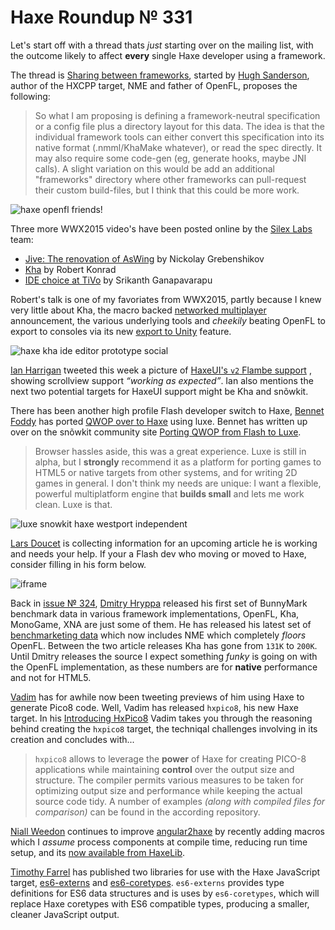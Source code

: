 [_template]: ../templates/roundup.html
[date]: / "2015-08-03 14:09:00"
[modified]: / "2015-08-03 14:09:00"
[published]: / "2015-08-03 14:09:00"
[“”]: a ""
# Haxe Roundup № 331

Let's start off with a thread thats _just_ starting over on the mailing list,
with the outcome likely to affect **every** single Haxe developer using a
framework.

The thread is [Sharing between frameworks][l1], started by [Hugh Sanderson][tw1],
author of the HXCPP target, NME and father of OpenFL, proposes the following:
	
> So what I am proposing is defining a framework-neutral specification or a config
file plus a directory layout for this data.  The idea is that the individual 
framework tools can either convert this specification into its native format 
(.nmml/KhaMake whatever), or read the spec directly.  It may also require 
some code-gen (eg, generate hooks, maybe JNI calls). A slight variation on this 
would be add an additional "frameworks" directory where other frameworks can 
pull-request their custom build-files, but I think that this could be more work.

![haxe openfl friends!](/img/331/friends.png "Hello! We are FRIENDS! by CHAU Guillaume (@Akryum)")

Three more WWX2015 video's have been posted online by the [Silex Labs][tw2] team:
	
- [Jive: The renovation of AsWing][l2] by Nickolay Grebenshikov
- [Kha][l3] by Robert Konrad
- [IDE choice at TiVo][l4] by Srikanth Ganapavarapu

Robert's talk is one of my favoriates from WWX2015, partly because I knew very 
little about Kha, the macro backed [networked multiplayer][l5] announcement, the
various underlying tools and _cheekily_ beating OpenFL to export to consoles 
via its new [export to Unity][l6] feature.

![haxe kha ide editor prototype social](/img/331/khaeditor.png "Lubos Lenco (@luboslenco) creating stand alone Kha editor!")

[Ian Harrigan][tw3] tweeted this week a picture of [HaxeUI's `v2` Flambe support][l7]
, showing scrollview support _“working as expected”_. Ian also mentions the next
two potential targets for HaxeUI support might be Kha and snõwkit.

There has been another high profile Flash developer switch to Haxe, [Bennet Foddy][tw4]
has ported [QWOP over to Haxe][l8] using luxe. Bennet has written up over on the
snõwkit community site [Porting QWOP from Flash to Luxe][l9].

> Browser hassles aside, this was a great experience. Luxe is still in alpha, 
but I **strongly** recommend it as a platform for porting games to HTML5 or native 
targets from other systems, and for writing 2D games in general. I don't think my
needs are unique: I want a flexible, powerful multiplatform engine that **builds 
small** and lets me work clean. Luxe is that.

![luxe snowkit haxe westport independent](/img/331/westport.png "@0010_Games Westport Independent pixel art using Luxe.")

[Lars Doucet][tw6] is collecting information for an upcoming article he is working
and needs your help. If your a Flash dev who moving or moved to Haxe, consider
filling in his form below.

![iframe](https://docs.google.com/forms/d/1WKSH9yvpDlNIbnIzVLDvcIUstQomoGeWSA2lv2kgJM0/viewform)

Back in [issue № 324][l10], [Dmitry Hryppa][tw5] released his first set of BunnyMark
benchmark data in various framework implementations, OpenFL, Kha, MonoGame, XNA are
just some of them. He has released his latest set of [benchmarketing data][l11] which
now includes NME which completely _floors_ OpenFL. Between the two article releases
Kha has gone from `131K` to `200K`. Until Dmitry releases the source I expect something
_funky_ is going on with the OpenFL implementation, as these numbers are for **native**
performance and not for HTML5.

[Vadim][tw7] has for awhile now been tweeting previews of him using Haxe to generate
Pico8 code. Well, Vadim has released `hxpico8`, his new Haxe target. In his 
[Introducing HxPico8][l12] Vadim takes you through the reasoning behind creating the
`hxpico8` target, the techniqal challenges involving in its creation and concludes
with...

> `hxpico8` allows to leverage the **power** of Haxe for creating PICO-8 
applications while maintaining **control** over the output size and structure. 
The compiler permits various measures to be taken for optimizing output size 
and performance while keeping the actual source code tidy. A number of examples 
_(along with compiled files for comparison)_ can be found in the according 
repository.

[Niall Weedon][tw8] continues to improve [angular2haxe][l13] by recently adding
macros which I _assume_ process components at compile time, reducing run time
setup, and its [now available from HaxeLib][l14].

[Timothy Farrel][gh1] has published two libraries for use with the Haxe JavaScript
target, [es6-externs][l15] and [es6-coretypes][l16]. `es6-externs` provides
type definitions for ES6 data structures and is uses by `es6-coretypes`, which will
replace Haxe coretypes with ES6 compatible types, producing a smaller, cleaner
JavaScript output.

[gh1]: https://github.com/explorigin "@explorigin"

[tw8]: https://twitter.com/niall_weedon "@niall_weedon"
[tw7]: https://twitter.com/YellowAfterlife "@YellowAfterlife"
[tw6]: https://twitter.com/larsiusprime "@larsiusprime"
[tw5]: https://twitter.com/dmitryhryppa "@dmitryhryppa"
[tw4]: https://twitter.com/bfod "@bfod"
[tw3]: https://twitter.com/IanHarrigan1982 "@IanHarrigan1982"
[tw2]: https://twitter.com/silexlabs "@silexlabs"
[tw1]: https://twitter.com/GameHaxe "@GameHaxe"

[l16]: http://lib.haxe.org/p/es6-coretypes "ES6-Coretypes on HaxeLib"
[l15]: http://lib.haxe.org/p/es6-externs "ES6-Externs on HaxeLib"
[l14]: http://lib.haxe.org/p/angular2haxe/ "Angular2Haxe on HaxeLib"
[l13]: https://github.com/nweedon/Angular2-Haxe "Angular2Haxe on GitHub"
[l12]: http://yal.cc/introducing-hxpico8/ "Introducing HxPico8"
[l11]: http://themozokteam.com/playground/frameworkstest/ "BunnyMark Benchmark data"
[l10]: http://haxe.io/roundups/324/ "Haxe Roundup № 324"
[l9]: http://snowkit.org/2015/08/06/case-study-qwop/ "Porting QWOP Case Study"
[l8]: http://www.foddy.net/Athletics.html?webgl=true "Luxe Engine powered QWOP by Bennet Foddy"
[l7]: https://twitter.com/IanHarrigan1982/status/628661041493315585 "HaxeUI v2 Flambe Scroll View support"
[l6]: http://tech.ktxsoftware.com/wwx-news-part-1-export-to-unity/ "Kha - Export to Unity"
[l5]: http://tech.ktxsoftware.com/wwx-news-part-2-networked-multiplayer/ "Kha - Networked Multiplayer"
[l4]: http://www.silexlabs.org/ide-choice-at-tivo/ "IDE choice at TiVo"
[l3]: http://www.silexlabs.org/kha/ "Kha"
[l2]: http://www.silexlabs.org/jive-the-renovation-of-aswing/ "Jive: The renovation of AsWing"
[l1]: https://groups.google.com/forum/#!msg/haxelang/r5T-wNknAWI/Qf3JpD-tDAAJ "Sharing between frameworks (Nme / OpenFL / Kha / GameDuell / Heaps / Snow / etc)"